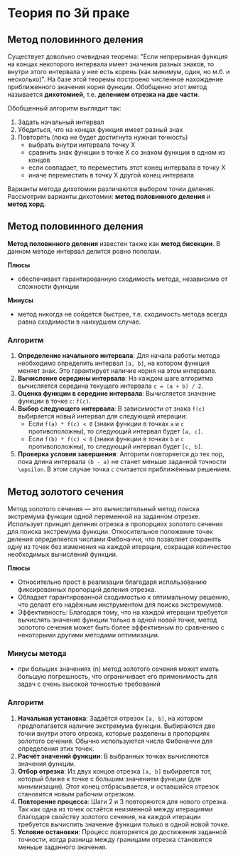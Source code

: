 
# Теория по 3й праке

## Метод половинного деления
Существует довольно очевидная теорема: "Если непрерывная функция на концах некоторого интервала имеет значения разных знаков, то внутри этого интервала у нее есть корень (как минимум, один, но м.б. и несколько)". На базе этой теоремы построено численное нахождение приближенного значения корня функции. Обобщенно этот метод называется **дихотомией**, т.е. **делением отрезка на две части**. 

Обобщенный алгоритм выглядит так:
1. Задать начальный интервал
2. Убедиться, что на концах функция имеет разный знак
3.  Повторять (пока не будет достигнута нужная точность)
	- выбрать внутри интервала точку X
	- сравнить знак функции в точке X со знаком функции в одном из концов
	- если совпадает, то переместить этот конец интервала в точку X
	- иначе переместить в точку X другой конец интервала
	
Варианты метода дихотомии различаются выбором точки деления. Рассмотрим варианты дихотомии:  **метод половинного деления**  и  **метод хорд**.

## Метод половинного деления

**Метод половинного деления**  известен также как  **метод бисекции**. В данном методе интервал делится ровно пополам.

**Плюсы**
- обеспечивает гарантированную сходимость метода, независимо от сложности функции

**Минусы**
- метод никогда не сойдется быстрее, т.е. сходимость метода всегда равна сходимости в наихудшем случае.

### Алгоритм
1.  **Определение начального интервала**: Для начала работы метода необходимо определить интервал  `[a, b]`, на котором функция меняет знак. Это гарантирует наличие корня на этом интервале.
2.  **Вычисление середины интервала**: На каждом шаге алгоритма вычисляется середина текущего интервала  `c = (a + b) / 2`.
3.  **Оценка функции в середине интервала**: Вычисляется значение функции в точке  `c`:  `f(c)`.
4.  **Выбор следующего интервала**: В зависимости от знака  `f(c)`  выбирается новый интервал для следующей итерации:
    -   Если  `f(a) * f(c) < 0`  (знаки функции в точках  `a`  и  `c`  противоположны), то следующий интервал будет  `[a, c]`.
    -   Если  `f(b) * f(c) < 0`  (знаки функции в точках  `b`  и  `c`  противоположны), то следующий интервал будет  `[c, b]`.
5.  **Проверка условия завершения**: Алгоритм повторяется до тех пор, пока длина интервала  `(b - a)`  не станет меньше заданной точности  `\epsilon`. В этом случае точка  `c`  считается приближённым решением.
 
## Метод золотого сечения
Метод золотого сечения — это вычислительный метод поиска экстремума функции одной переменной на заданном отрезке. Использует принцип деления отрезка в пропорциях золотого сечения для поиска экстремума функции. Относительное положение точек деления определяется числами Фибоначчи, что позволяет сохранять одну из точек без изменения на каждой итерации, сокращая количество необходимых вычислений функции.

**Плюсы**

-   Относительно прост в реализации благодаря использованию фиксированных пропорций деления отрезка.
-   Обладает гарантированной сходимостью к оптимальному решению, что делает его надёжным инструментом для поиска экстремумов.
-   Эффективность: Благодаря тому, что на каждой итерации требуется вычислять значение функции только в одной новой точке, метод золотого сечения может быть более эффективным по сравнению с некоторыми другими методами оптимизации.

### Минусы метода

-   при больших значениях (n) метод золотого сечения может иметь большую погрешность, что ограничивает его применимость для задач с очень высокой точностью требований


### Алгоритм
1.  **Начальная установка**: Задаётся отрезок  `[a, b]`, на котором предполагается наличие экстремума функции. Выбираются две точки внутри этого отрезка, которые разделены в пропорциях золотого сечения. Обычно используются числа Фибоначчи для определения этих точек.
2.  **Расчёт значений функции**: В выбранных точках вычисляются значения функции.
3.  **Отбор отрезка**: Из двух концов отрезка  `[a, b]`  выбирается тот, который ближе к точке с большим значением функции (для минимизации). Этот конец отбрасывается, и оставшийся отрезок становится новым рабочим отрезком.
4.  **Повторение процесса**: Шаги 2 и 3 повторяются для нового отрезка. Так как одна из точек остаётся неизменной между итерациями благодаря свойству золотого сечения, на каждой итерации требуется вычислить значение функции только в одной новой точке.
5.  **Условие остановки**: Процесс повторяется до достижения заданной точности, когда разница между границами отрезка становится меньше заданного значения.